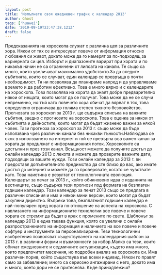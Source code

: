 ```yaml
---
layout: post
title: 'Изпълнете своя ежедневен график с календар 2013'
author: Ghost
tags: ['huawei']
date: '2019-09-19T23:47:38.121Z'
draft: false
---
```


Предсказанията на хороскопа служат с различна цел за различните хора. Някои от тях се интересуват повече от информация относно любовния си живот, докато може да го намерят за по-подходящ за кариерната си цел. Изборът и диапазоните варират при хората и по никакъв начин не са ограничени от липсата на канали. Те също са много, които увеличават максимално удобството.За да следите събитията, които се случват, един календар се превръща в почти необходимост. Тя ни позволява да планираме напред и да управляваме времето и да работим ефективно. Това е много вярно и с календарите на хороскопа. Това позволява на хората да знаят добре предварително някои от нещата, които могат да се получат. Това може да не се случи непременно, но тъй като повечето хора обичат да вярват в тях, това определено ограничава до голяма степен тяхното безпокойство. Прогнозата за хороскоп за 2013 г. ще съдържа списъка на важните събития, заедно с прогнозите на хороскопа. Това е оценка за някои от събитията и дейностите, които могат да бъдат жизнено важни за някой човек. Тази прогноза за хороскоп за 2013 г. също може да бъде използвана чрез различни канали без никакви тънкости.Наблюдава се скок в използването на интернет и той се превърна във важен канал за хората да продължат с информационния поток. Хороскопите са достъпни и през този канал. Всъщност можете да получите достъп до онлайн календар 2013 с лекота и можете да проверите важните дати, подходящи за вашите нужди. Този онлайн календар за 2013 г. ви предоставя допълнителното предимство да сте близо до вас, ако имате достъп до интернет и можете да го проверявате, когато се чувствате като. Това наистина е резултат от технологичната еволюция. Календарът за печат за 2013 г., който обикновено идва с изданията на вестниците, също съдържа тези прогнози под формата на безплатен годишен календар. Този календар за печат 2013 също се предлага в различни списания и има и някои мини версии, които могат да бъдат закупени директно. Въпреки това, безплатният годишен календар е най-популярен сред хората по отношение на аспекта на хороскопа. С навлизането на информационните технологии все повече и повече хората се стремят да бъдат в крак с промените по света. Шаблонът за календар 2013 е една такава функция, която се увеличи с онлайн разпространението на информация и наличието на все повече и повече софтуер и инструменти за персонализиране. Тези технологични изобретения позволяват съществуването на календарния шаблон за 2013 г. в различни форми и възможности за избор.Малко са тези, които обичат ежедневните и седмичните актуализации, където има много, които предпочитат месечния, но подробен анализ на хороскопа си. Има различен порив, който съществува във всеки индивид. Някои го правят само за забавление; много са сериозно ангажирани с него, докато има и много, което дори не се притеснява. Къде принадлежиш?
